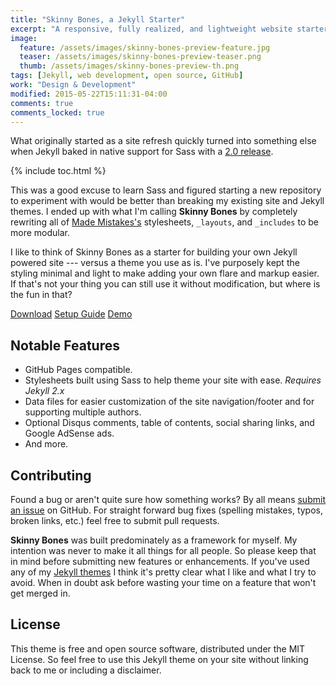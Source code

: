 ```yaml
---
title: "Skinny Bones, a Jekyll Starter"
excerpt: "A responsive, fully realized, and lightweight website starter for Jekyll."
image: 
  feature: /assets/images/skinny-bones-preview-feature.jpg
  teaser: /assets/images/skinny-bones-preview-teaser.png
  thumb: /assets/images/skinny-bones-preview-th.png
tags: [Jekyll, web development, open source, GitHub]
work: "Design & Development"
modified: 2015-05-22T15:11:31-04:00
comments: true
comments_locked: true
---
```


What originally started as a site refresh quickly turned into something else when Jekyll baked in native support for Sass with a [2.0 release](http://jekyllrb.com/docs/history/#v2-0-0).

{% include toc.html %}

This was a good excuse to learn Sass and figured starting a new repository to experiment with would be better than breaking my existing site and Jekyll themes. I ended up with what I'm calling **Skinny Bones** by completely rewriting all of [Made Mistakes's](https://github.com/mmistakes/made-mistakes) stylesheets, `_layouts`, and `_includes` to be more modular.

I like to think of Skinny Bones as a starter for building your own Jekyll powered site --- versus a theme you use as is. I've purposely kept the styling minimal and light to make adding your own flare and markup easier. If that's not your thing you can still use it without modification, but where is the fun in that?

<div markdown="0">
  <a href="https://github.com/mmistakes/skinny-bones-jekyll/archive/master.zip" class="btn btn--info">Download</a>
  <a href="https://mmistakes.github.io/skinny-bones-jekyll/getting-started/" class="btn">Setup Guide</a>
  <a href="https://mmistakes.github.io/skinny-bones-jekyll/" class="btn">Demo</a>
</div>

## Notable Features

* GitHub Pages compatible.
* Stylesheets built using Sass to help theme your site with ease. *Requires Jekyll 2.x*
* Data files for easier customization of the site navigation/footer and for supporting multiple authors.
* Optional Disqus comments, table of contents, social sharing links, and Google AdSense ads.
* And more.

## Contributing

Found a bug or aren't quite sure how something works? By all means [submit an issue](https://github.com/mmistakes/skinny-bones-jekyll/issues) on GitHub. For straight forward bug fixes (spelling mistakes, typos, broken links, etc.) feel free to submit pull requests. 

**Skinny Bones** was built predominately as a framework for myself. My intention was never to make it all things for all people. So please keep that in mind before submitting new features or enhancements. If you've used any of my [Jekyll themes](http://mademistakes.com/work/jekyll-themes/) I think it's pretty clear what I like and what I try to avoid. When in doubt ask before wasting your time on a feature that won't get merged in.

## License

This theme is free and open source software, distributed under the MIT License. So feel free to use this Jekyll theme on your site without linking back to me or including a disclaimer. 
